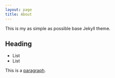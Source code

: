 ```yaml
---
layout: page
title: About
---
```


This is my as simple as possible base Jekyll theme.

## Heading

* List
* List

This is a [paragraph](http://google.com).